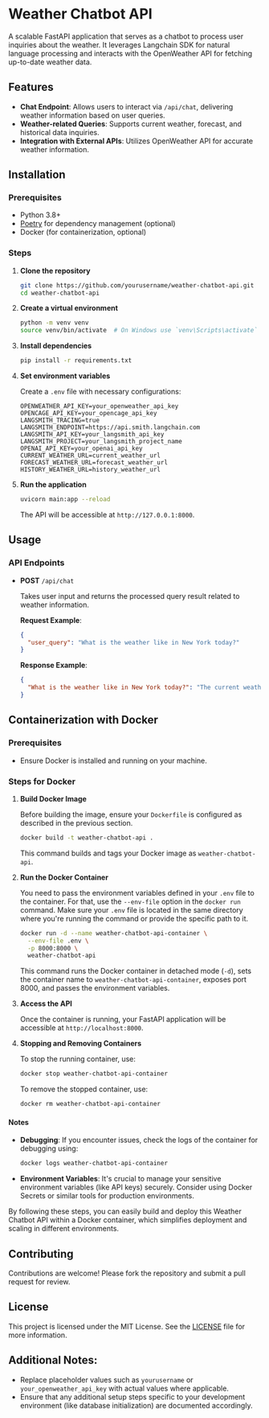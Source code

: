 # Weather Chatbot API

A scalable FastAPI application that serves as a chatbot to process user inquiries about the weather. It leverages Langchain SDK for natural language processing and interacts with the OpenWeather API for fetching up-to-date weather data.

## Features

- **Chat Endpoint**: Allows users to interact via `/api/chat`, delivering weather information based on user queries.
- **Weather-related Queries**: Supports current weather, forecast, and historical data inquiries.
- **Integration with External APIs**: Utilizes OpenWeather API for accurate weather information.

## Installation

### Prerequisites

- Python 3.8+
- [Poetry](https://python-poetry.org/) for dependency management (optional)
- Docker (for containerization, optional)

### Steps

1. **Clone the repository**

   ```sh
   git clone https://github.com/yourusername/weather-chatbot-api.git
   cd weather-chatbot-api
   ```

2. **Create a virtual environment**

   ```sh
   python -m venv venv
   source venv/bin/activate  # On Windows use `venv\Scripts\activate`
   ```

3. **Install dependencies**

   ```sh
   pip install -r requirements.txt
   ```

4. **Set environment variables**

   Create a `.env` file with necessary configurations:

   ```
   OPENWEATHER_API_KEY=your_openweather_api_key
   OPENCAGE_API_KEY=your_opencage_api_key
   LANGSMITH_TRACING=true
   LANGSMITH_ENDPOINT=https://api.smith.langchain.com
   LANGSMITH_API_KEY=your_langsmith_api_key
   LANGSMITH_PROJECT=your_langsmith_project_name
   OPENAI_API_KEY=your_openai_api_key
   CURRENT_WEATHER_URL=current_weather_url
   FORECAST_WEATHER_URL=forecast_weather_url
   HISTORY_WEATHER_URL=history_weather_url
   ```

5. **Run the application**

   ```sh
   uvicorn main:app --reload
   ```

   The API will be accessible at `http://127.0.0.1:8000`.

## Usage

### API Endpoints

- **POST** `/api/chat`  

  Takes user input and returns the processed query result related to weather information.

  **Request Example**:

  ```json
  {
    "user_query": "What is the weather like in New York today?"
  }
  ```

  **Response Example**:

  ```json
  {
    "What is the weather like in New York today?": "The current weather in New York is clear sky with a temperature of 18°C."
  }
  ```

## Containerization with Docker

### Prerequisites

- Ensure Docker is installed and running on your machine.

### Steps for Docker

1. **Build Docker Image**

   Before building the image, ensure your `Dockerfile` is configured as described in the previous section.

   ```sh
   docker build -t weather-chatbot-api .
   ```

   This command builds and tags your Docker image as `weather-chatbot-api`.

2. **Run the Docker Container**

   You need to pass the environment variables defined in your `.env` file to the container. For that, use the `--env-file` option in the `docker run` command. Make sure your `.env` file is located in the same directory where you're running the command or provide the specific path to it.

   ```sh
   docker run -d --name weather-chatbot-api-container \
     --env-file .env \
     -p 8000:8000 \
     weather-chatbot-api
   ```

   This command runs the Docker container in detached mode (`-d`), sets the container name to `weather-chatbot-api-container`, exposes port 8000, and passes the environment variables.

3. **Access the API**

   Once the container is running, your FastAPI application will be accessible at `http://localhost:8000`.

4. **Stopping and Removing Containers**

   To stop the running container, use:

   ```sh
   docker stop weather-chatbot-api-container
   ```

   To remove the stopped container, use:

   ```sh
   docker rm weather-chatbot-api-container
   ```

#### Notes

- **Debugging**: If you encounter issues, check the logs of the container for debugging using:
  
  ```sh
  docker logs weather-chatbot-api-container
  ```

- **Environment Variables**: It's crucial to manage your sensitive environment variables (like API keys) securely. Consider using Docker Secrets or similar tools for production environments.

By following these steps, you can easily build and deploy this Weather Chatbot API within a Docker container, which simplifies deployment and scaling in different environments.


## Contributing

Contributions are welcome! Please fork the repository and submit a pull request for review.

## License

This project is licensed under the MIT License. See the [LICENSE](LICENSE) file for more information.


## Additional Notes:
- Replace placeholder values such as `yourusername` or `your_openweather_api_key` with actual values where applicable.
- Ensure that any additional setup steps specific to your development environment (like database initialization) are documented accordingly.
